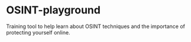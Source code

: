 # OSINT-playground
Training tool to help learn about OSINT techniques and the importance of protecting yourself online.

